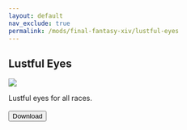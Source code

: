 ```yaml
---
layout: default
nav_exclude: true
permalink: /mods/final-fantasy-xiv/lustful-eyes
---
```


<div class="card">
  <div class="container">
    <h2 class="text-delta">Lustful Eyes</h2>
  </div>
  <img src="https://data.heliosphere.app/images/aDLyGyD0JKihwFWxnQY6ep31jbrH3nFw-8G8apkAbXY" class="squared-corners">
  <div class="container">
    <p class="text-delta">Lustful eyes for all races.
      <br /><br />
      <a href="https://heliosphere.app/mod/w7xhfe6s7h0tbc96279yz1eb1g" target="_blank">
      <button type="button" name="button" class="btn">Download</button></a></p>
  </div>
</div>